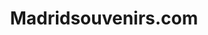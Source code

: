 ---
title: "Madridsouvenirs.com"
url: /madrid/madridsouvenirs-com-calle-del-carmen/
shop: regalo
---
